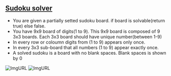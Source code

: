 ## [Sudoku solver](https://www.pramp.com/challenge/O5PGrqGEyKtq9wpgw6XP)
- You are given a partially setted sudoku board. if board is solvable(return true) else false.
- You have 9x9 board of digits(1 to 9). This 9x9 board is composed of 9 3x3 boards. Each 3x3 board should have unique number(between 1-9)
- In every row or coloumn digits from (1 to 9) appears only once.
- In every 3x3 sub-board that all numbers (1 to 9) appear exactly once.
- A solved sudoku is a board with no blank spaces. Blank spaces is shown by 0

![ImgURL](https://upload.wikimedia.org/wikipedia/commons/f/ff/Sudoku-by-L2G-20050714.svg)
![ImgURL](https://upload.wikimedia.org/wikipedia/commons/3/31/Sudoku-by-L2G-20050714_solution.svg)
